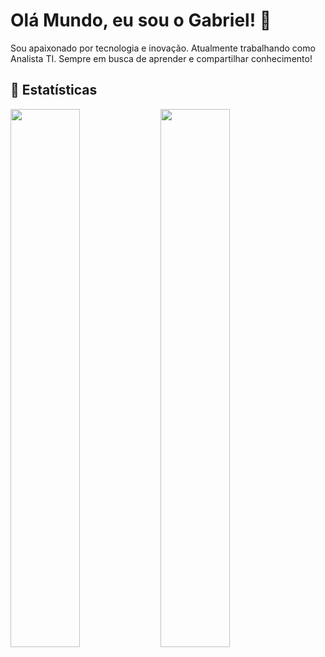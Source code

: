 # Olá Mundo, eu sou o Gabriel! 👋

Sou apaixonado por tecnologia e inovação. Atualmente trabalhando como Analista TI. Sempre em busca de aprender e compartilhar conhecimento!

## 🚀 Estatísticas

<picture>
  <source 
    align='left' width='47%' media="(prefers-color-scheme: dark)" srcset="https://github-readme-stats.vercel.app/api?username=gabrielbarbosa064&show_icons=true&theme=midnight-    
  purple&rank_icon=github&hide_border=true&locale=pt-br&custom_title=Estatísticas_GitHub&bg_color=00000000"
  />
  <source 
    align='left' width='47%' media="(prefers-color-scheme: light), (prefers-color-scheme: no-preference)" srcset="https://github-readme-stats.vercel.app/api?username=gabrielbarbosa064&show_icons=true&theme=midnight-purple&rank_icon=github&hide_border=true&locale=pt-br&custom_title=Estatísticas_GitHub&bg_color=00000000&text_color=000000"
  />
  <img align='left' width='47%' src="https://github-readme-stats.vercel.app/api?username=gabrielbarbosa064&show_icons=true&theme=midnight-purple&rank_icon=github&hide_border=true&locale=pt-br&custom_title=Estatísticas_GitHub&bg_color=00000000" 
  />
</picture>

<picture>
  <source align='left' width="47%" media=(prefers-color-scheme: dark) srcset="https://github-readme-stats.vercel.app/api/top-langs/?username=gabrielbarbosa064&layout=compact&theme=midnight-purple&hide_border=true&locale=pt-br&custom_title=Tecnologias:&bg_color=00000000" 
  />
  <source align='left' width="47%" media=(prefers-color-scheme: light), (prefers-color-scheme: no-preference) srcset="https://github-readme-stats.vercel.app/api/top-langs/?username=gabrielbarbosa064&layout=compact&theme=midnight-purple&hide_border=true&locale=pt-br&custom_title=Tecnologias:&bg_color=00000000&text_color=000000" 
  />
  <img align='left' width='47%' src="https://github-readme-stats.vercel.app/api/top-langs/?username=gabrielbarbosa064&layout=compact&theme=midnight-purple&hide_border=true&locale=pt-br&custom_title=Tecnologias:&bg_color=00000000" 
</picture>
